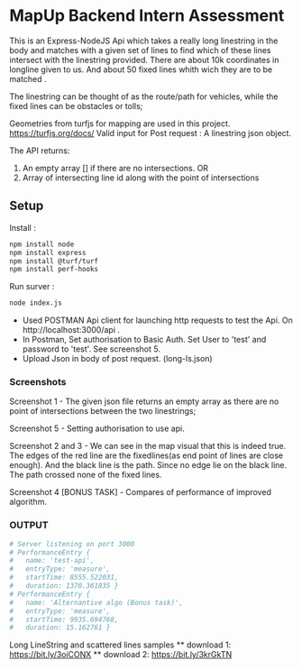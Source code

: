 # MapUp Backend Intern Assessment

This is an Express-NodeJS Api which takes a really long linestring in the body and matches with a given set of lines to find which of these lines intersect with the linestring provided.
There are about 10k coordinates in longline given to us. And about 50 fixed lines whith wich they are to be matched .

The linestring can be thought of as the route/path for vehicles, while the fixed lines can be obstacles or tolls;

Geometries from turfjs for mapping are used in this project. https://turfjs.org/docs/
Valid input for Post request : A linestring json object.

The API returns: 
1) An empty array [] if there are no intersections.
OR
2) Array of intersecting line id along with the point of intersections

## Setup
Install : 
```bash
npm install node
npm install express
npm install @turf/turf
npm install perf-hooks
```
Run surver :

```bash
node index.js
```


- Used POSTMAN Api client for launching http requests to test the Api. On http://localhost:3000/api .
- In Postman, Set authorisation to Basic Auth. Set User to 'test' and password to 'test'. See screenshot 5.
- Upload Json in body of post request. (long-ls.json)

### Screenshots
Screenshot 1 -
The given json file returns an empty array as there are no point of intersections between the two linestrings;

Screenshot 5 - Setting authorisation to use api.

Screenshot 2 and 3 - 
We can see in the map visual that this is indeed true. The edges of the red line are the fixedlines(as end point of lines are close enough). 
And the black line is the path. Since no edge lie on the black line. The path crossed none of the fixed lines.

Screenshot 4  [BONUS TASK] -
Compares of performance of improved algorithm.

### OUTPUT
```bash
# Server listening on port 3000
# PerformanceEntry {
#   name: 'test-api',
#   entryType: 'measure',
#   startTime: 8555.522031,
#   duration: 1370.361835 }
# PerformanceEntry {
#   name: 'Alternantive algo (Bonus task)',
#   entryType: 'measure',
#   startTime: 9935.694768,
#   duration: 15.162761 }
```

Long LineString and scattered lines samples
  ** download 1: https://bit.ly/3oiCONX
  ** download 2: https://bit.ly/3krGkTN
  
